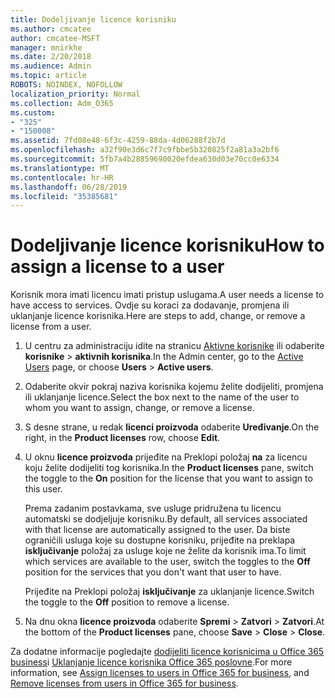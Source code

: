```yaml
---
title: Dodeljivanje licence korisniku
ms.author: cmcatee
author: cmcatee-MSFT
manager: mnirkhe
ms.date: 2/20/2018
ms.audience: Admin
ms.topic: article
ROBOTS: NOINDEX, NOFOLLOW
localization_priority: Normal
ms.collection: Adm_O365
ms.custom:
- "325"
- "150008"
ms.assetid: 7fd08e48-6f3c-4259-88da-4d06288f2b7d
ms.openlocfilehash: a32f90e3d6c7f7c9fbbe5b320825f2a81a3a2bf6
ms.sourcegitcommit: 5fb7a4b28859690020efdea630d03e70cc0e6334
ms.translationtype: MT
ms.contentlocale: hr-HR
ms.lasthandoff: 06/28/2019
ms.locfileid: "35385681"
---
```

# <a name="how-to-assign-a-license-to-a-user"></a><span data-ttu-id="27161-102">Dodeljivanje licence korisniku</span><span class="sxs-lookup"><span data-stu-id="27161-102">How to assign a license to a user</span></span>

<span data-ttu-id="27161-103">Korisnik mora imati licencu imati pristup uslugama.</span><span class="sxs-lookup"><span data-stu-id="27161-103">A user needs a license to have access to services.</span></span> <span data-ttu-id="27161-104">Ovdje su koraci za dodavanje, promjena ili uklanjanje licence korisnika.</span><span class="sxs-lookup"><span data-stu-id="27161-104">Here are steps to add, change, or remove a license from a user.</span></span>
  
1. <span data-ttu-id="27161-105">U centru za administraciju idite na stranicu [Aktivne korisnike](https://go.microsoft.com/fwlink/p/?linkid=834822) ili odaberite **korisnike** \> **aktivnih korisnika**.</span><span class="sxs-lookup"><span data-stu-id="27161-105">In the Admin center, go to the [Active Users](https://go.microsoft.com/fwlink/p/?linkid=834822) page, or choose **Users** \> **Active users**.</span></span>

2. <span data-ttu-id="27161-106">Odaberite okvir pokraj naziva korisnika kojemu želite dodijeliti, promjena ili uklanjanje licence.</span><span class="sxs-lookup"><span data-stu-id="27161-106">Select the box next to the name of the user to whom you want to assign, change, or remove a license.</span></span>

3. <span data-ttu-id="27161-107">S desne strane, u redak **licenci proizvoda** odaberite **Uređivanje**.</span><span class="sxs-lookup"><span data-stu-id="27161-107">On the right, in the **Product licenses** row, choose **Edit**.</span></span>

4. <span data-ttu-id="27161-108">U oknu **licence proizvoda** prijeđite na Preklopi položaj **na** za licencu koju želite dodijeliti tog korisnika.</span><span class="sxs-lookup"><span data-stu-id="27161-108">In the **Product licenses** pane, switch the toggle to the **On** position for the license that you want to assign to this user.</span></span>

    <span data-ttu-id="27161-109">Prema zadanim postavkama, sve usluge pridružena tu licencu automatski se dodjeljuje korisniku.</span><span class="sxs-lookup"><span data-stu-id="27161-109">By default, all services associated with that license are automatically assigned to the user.</span></span> <span data-ttu-id="27161-110">Da biste ograničili usluga koje su dostupne korisniku, prijeđite na preklapa **isključivanje** položaj za usluge koje ne želite da korisnik ima.</span><span class="sxs-lookup"><span data-stu-id="27161-110">To limit which services are available to the user, switch the toggles to the **Off** position for the services that you don't want that user to have.</span></span>

    <span data-ttu-id="27161-111">Prijeđite na Preklopi položaj **isključivanje** za uklanjanje licence.</span><span class="sxs-lookup"><span data-stu-id="27161-111">Switch the toggle to the **Off** position to remove a license.</span></span>

5. <span data-ttu-id="27161-112">Na dnu okna **licence proizvoda** odaberite **Spremi** \> **Zatvori** \> **Zatvori**.</span><span class="sxs-lookup"><span data-stu-id="27161-112">At the bottom of the **Product licenses** pane, choose **Save** \> **Close** \> **Close**.</span></span>

<span data-ttu-id="27161-113">Za dodatne informacije pogledajte [dodijeliti licence korisnicima u Office 365 business](https://support.office.com/article/997596b5-4173-4627-b915-36abac6786dc)i [Uklanjanje licence korisnika Office 365 poslovne](https://support.office.com/article/9b497c85-d0a4-4735-80fa-d3565bc05bd1).</span><span class="sxs-lookup"><span data-stu-id="27161-113">For more information, see [Assign licenses to users in Office 365 for business](https://support.office.com/article/997596b5-4173-4627-b915-36abac6786dc), and [Remove licenses from users in Office 365 for business](https://support.office.com/article/9b497c85-d0a4-4735-80fa-d3565bc05bd1).</span></span>
  